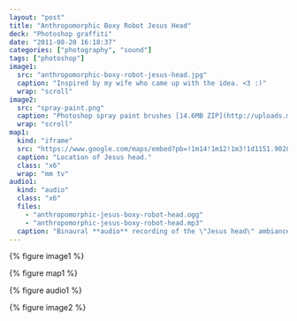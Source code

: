 ```yaml
---
layout: "post"
title: "Anthropomorphic Boxy Robot Jesus Head"
deck: "Photoshop graffiti"
date: "2011-08-20 16:18:37"
categories: ["photography", "sound"]
tags: ["photoshop"]
image1:
  src: "anthropomorphic-boxy-robot-jesus-head.jpg"
  caption: "Inspired by my wife who came up with the idea. <3 :)"
  wrap: "scroll"
image2:
  src: "spray-paint.png"
  caption: "Photoshop spray paint brushes [14.6MB ZIP](http://uploads.mky.io/spray-paint-photoshop-brushes.zip)."
  wrap: "scroll"
map1:
  kind: "iframe"
  src: "https://www.google.com/maps/embed?pb=!1m14!1m12!1m3!1d1151.9028248824382!2d-123.11587261565222!3d44.09163658732593!2m3!1f0!2f0!3f0!3m2!1i1024!2i768!4f13.1!5e1!3m2!1sen!2sus!4v1391387389062"
  caption: "Location of Jesus head."
  class: "x6"
  wrap: "mm tv"
audio1:
  kind: "audio"
  class: "x6"
  files:
    - "anthropomorphic-jesus-boxy-robot-head.ogg"
    - "anthropomorphic-jesus-boxy-robot-head.mp3"
  caption: "Binaural **audio** recording of the \"Jesus head\" ambiance."
---
```


{% figure image1 %}

{% figure map1 %}

{% figure audio1 %}

{% figure image2 %}
